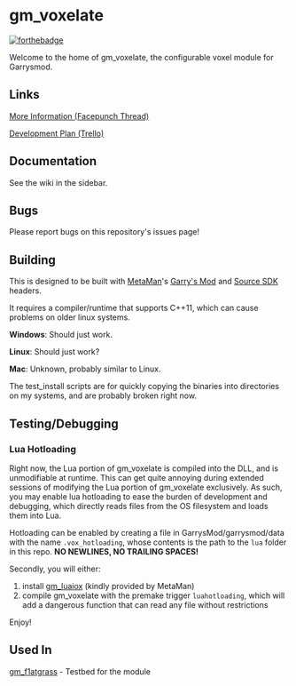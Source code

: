 gm_voxelate
====================
[![forthebadge](http://forthebadge.com/images/badges/compatibility-club-penguin.svg)](http://forthebadge.com)

Welcome to the home of gm_voxelate, the configurable voxel module for Garrysmod.

## Links
[More Information (Facepunch Thread)](http://facepunch.com/showthread.php?t=1466364)

[Development Plan (Trello)](https://trello.com/b/zrWAQgqX/gm-voxelate)

## Documentation
See the wiki in the sidebar.

## Bugs
Please report bugs on this repository's issues page!

## Building
This is designed to be built with [MetaMan](https://github.com/danielga)'s [Garry's Mod](https://github.com/danielga/garrysmod_common) and [Source SDK](https://github.com/danielga/sourcesdk-minimal) headers.

It requires a compiler/runtime that supports C++11, which can cause problems on older linux systems.

**Windows**: Should just work.

**Linux**: Should just work?

**Mac**: Unknown, probably similar to Linux.

The test_install scripts are for quickly copying the binaries into directories on my systems, and are probably broken right now.

## Testing/Debugging

### Lua Hotloading

Right now, the Lua portion of gm\_voxelate is compiled into the DLL, and is unmodifiable at runtime. This can get quite annoying during extended sessions of modifying the Lua portion of gm\_voxelate exclusively. As such, you may enable lua hotloading to ease the burden of development and debugging, which directly reads files from the OS filesystem and loads them into Lua.

Hotloading can be enabled by creating a file in GarrysMod/garrysmod/data with the name `.vox_hotloading`, whose contents is the path to the `lua` folder in this repo. **NO NEWLINES, NO TRAILING SPACES!**

Secondly, you will either:
1. install [gm_luaiox](https://cdn.discordapp.com/attachments/152162730244177920/311479180141527041/gmsv_luaiox_win32.dll) (kindly provided by MetaMan)
2. compile gm_voxelate with the premake trigger `luahotloading`, which will add a dangerous function that can read any file without restrictions

Enjoy!

## Used In
[gm_f1atgrass](https://github.com/glua/gm_f1atgrass) - Testbed for the module
